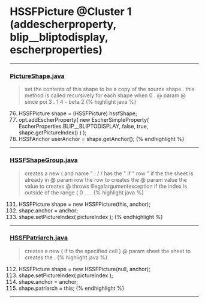 # HSSFPicture @Cluster 1 (addescherproperty, blip__bliptodisplay, escherproperties)

***

### [PictureShape.java](https://searchcode.com/codesearch/view/15642357/)
> set the contents of this shape to be a copy of the source shape . this method is called recursively for each shape when 0 . @ param @ since poi 3 . 1 4 - beta 2 
{% highlight java %}
76. HSSFPicture shape = (HSSFPicture) hssfShape;
93. opt.addEscherProperty( new EscherSimpleProperty( EscherProperties.BLIP__BLIPTODISPLAY, false, true, shape.getPictureIndex() ) );
97. HSSFAnchor userAnchor = shape.getAnchor();
{% endhighlight %}

***

### [HSSFShapeGroup.java](https://searchcode.com/codesearch/view/15642300/)
> creates a new ( and name " : / / has the " if " row " if the the sheet is already in @ param row the row to creates the @ param value the value to creates @ throws illegalargumentexception if the index is outside of the range ( 0 . . . 
{% highlight java %}
131. HSSFPicture shape = new HSSFPicture(this, anchor);
132. shape.anchor = anchor;
133. shape.setPictureIndex( pictureIndex );
{% endhighlight %}

***

### [HSSFPatriarch.java](https://searchcode.com/codesearch/view/15642333/)
> creates a new ( if to the specified cell ) @ param sheet the sheet to creates the . 
{% highlight java %}
112. HSSFPicture shape = new HSSFPicture(null, anchor);
113. shape.setPictureIndex( pictureIndex );
114. shape.anchor = anchor;
115. shape.patriarch = this;
{% endhighlight %}

***

